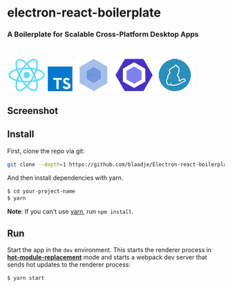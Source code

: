# electron-react-boilerplate

### A Boilerplate for Scalable Cross-Platform Desktop Apps

<br/>

[![React](/internals/react-padded-90.png)](https://facebook.github.io/react/)
[![Typescript](/internals/ts-padded-90.jpg)](http://www.typescriptlang.org/)
[![Webpack](/internals/webpack-padded-90.png)](https://webpack.github.io/)
[![ESLint](/internals/eslint-padded-90.png)](http://eslint.org/)
[![Yarn](/internals/yarn-padded-90.png)](https://yarnpkg.com/)

## Screenshot

<!-- ![Electron Boilerplate Demo](https://cloud.githubusercontent.com/assets/3382565/10557547/b1f07a4e-74e3-11e5-8d27-79ab6947d429.gif) -->

## Install

First, clone the repo via git:

```bash
git clone --depth=1 https://github.com/blaadje/Electron-react-boilerplate your-project-name
```

And then install dependencies with yarn.

```bash
$ cd your-project-name
$ yarn
```
**Note**: If you can't use [yarn](https://github.com/yarnpkg/yarn), run `npm install`.

## Run

Start the app in the `dev` environment. This starts the renderer process in [**hot-module-replacement**](https://webpack.js.org/guides/hmr-react/) mode and starts a webpack dev server that sends hot updates to the renderer process:

```bash
$ yarn start
```
